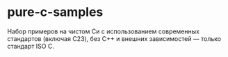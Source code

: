 # pure-c-samples
Набор примеров на чистом Си с использованием современных стандартов (включая C23), без C++ и внешних зависимостей — только стандарт ISO C.
